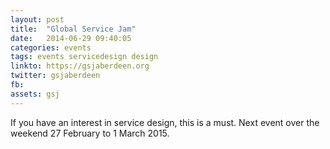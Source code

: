 ```yaml
---
layout: post
title:  "Global Service Jam"
date:   2014-06-29 09:40:05
categories: events  
tags: events servicedesign design
linkto: https://gsjaberdeen.org
twitter: gsjaberdeen
fb:  
assets: gsj
---
```


If you have an interest in service design, this is a must. Next event over the weekend 27 February to 1 March 2015. 
